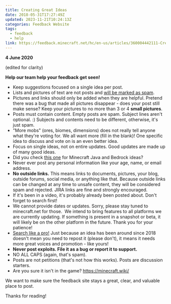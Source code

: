 ```yaml
---
title: Creating Great Ideas
date: 2018-05-31T17:27:49Z
updated: 2023-11-21T10:24:13Z
categories: Feedback Website
tags:
  - feedback
  - help
link: https://feedback.minecraft.net/hc/en-us/articles/360004442111-Creating-Great-Ideas
---
```


**4 June 2020**

(edited for clarity)

**Help our team help your feedback get seen!**

-   Keep suggestions focused on a single idea per post. 
-   Lists and pictures of text are not posts and [will be marked as spam](https://feedback.minecraft.net/hc/en-us/articles/360003401232-Posting-Guidelines).
-   Pictures and links should only be added when they are helpful. Pretend there was a bug that made all pictures disappear - does your post still make sense? Keep your pictures to no more than 3 or 4 **small pictures**.
-   Posts must contain content. Empty posts are spam. Subject lines aren\'t optional. :) Subjects and contents need to be different, otherwise, it\'s just spam.
-   \"More mobs\" (ores, biomes, dimensions) does not really tell anyone what they\'re voting for. We all want more (fill in the blank)! One specific idea to discuss and vote on is an even better idea.
-   Focus on single ideas, not on entire updates. Good updates are made up of many good ideas.
-   Did you check [this one](https://feedback.minecraft.net/hc/en-us/articles/360005029872-Previously-Considered-Suggestions) for Minecraft Java and Bedrock ideas?
-   Never ever post any personal information like your age, name, or email address.
-   **No outside links.** This means links to documents, pictures, your blog, outside forums, social media, or anything like that. Because outside links can be changed at any time to unsafe content, they will be considered spam and rejected. JIRA links are fine and strongly encouraged.
-   If it\'s been in a video, it\'s probably already been posted about. Don\'t forget to search first!
-   We cannot provide dates or updates. Sorry, please stay tuned to minecraft.net for those.  We intend to bring features to all platforms we are currently updating. If something is present in a snapshot or beta, it will likely be on the other platform in the future. Thank you for your patience!
-   [Search like a pro!](https://feedback.minecraft.net/hc/en-us/articles/360035667771-Making-Great-Searches-on-the-Feedback-Site-) Just because an idea has been around since 2018 doesn\'t mean you need to repost it (please don\'t), it means it needs more great voices and promotion - like yours!
-   **Never post exploits. File it as a bug or report it to support.**
-   NO ALL CAPS (again, that\'s spam).
-   Posts are not petitions (that\'s not how this works). Posts are discussion starters.
-   Are you sure it isn\'t in the game? <https://minecraft.wiki/>

We want to make sure the feedback site stays a great, clear, and valuable place to post.

Thanks for reading!
